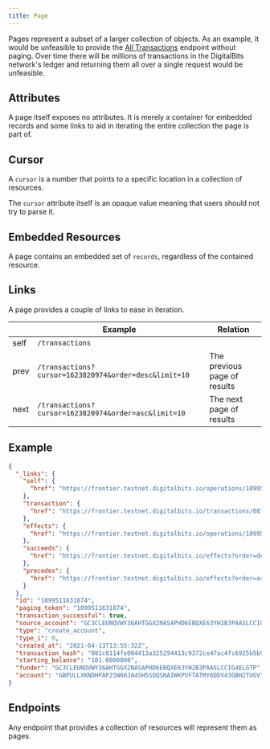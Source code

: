 ```yaml
---
title: Page
---
```


Pages represent a subset of a larger collection of objects.
As an example, it would be unfeasible to provide the
[All Transactions](https://github.com/xdbfoundation/go/tree/master/services/frontier/internal/docs/reference/endpoints/transactions-all.md) endpoint without paging.  Over time there
will be millions of transactions in the DigitalBits network's ledger and returning
them all over a single request would be unfeasible.

## Attributes

A page itself exposes no attributes.  It is merely a container for embedded
records and some links to aid in iterating the entire collection the page is
part of.

## Cursor
A `cursor` is a number that points to a specific location in a collection of resources.

The `cursor` attribute itself is an opaque value meaning that users should not try to parse it.

## Embedded Resources

A page contains an embedded set of `records`, regardless of the contained resource.

## Links

A page provides a couple of links to ease in iteration.

|      |                        Example                         |           Relation           |
| ---- | ------------------------------------------------------ | ---------------------------- |
| self | `/transactions`                                        |                              |
| prev | `/transactions?cursor=1623820974&order=desc&limit=10` | The previous page of results |
| next | `/transactions?cursor=1623820974&order=asc&limit=10`  | The next page of results     |

## Example

```json
{
  "_links": {
    "self": {
      "href": "https://frontier.testnet.digitalbits.io/operations/1099511631874"
    },
    "transaction": {
      "href": "https://frontier.testnet.digitalbits.io/transactions/081c8114fe004413a325294413c9372ce47ac4fc6925b5b994d80f854e0bddf9"
    },
    "effects": {
      "href": "https://frontier.testnet.digitalbits.io/operations/1099511631874/effects"
    },
    "succeeds": {
      "href": "https://frontier.testnet.digitalbits.io/effects?order=desc&cursor=1099511631874"
    },
    "precedes": {
      "href": "https://frontier.testnet.digitalbits.io/effects?order=asc&cursor=1099511631874"
    }
  },
  "id": "1099511631874",
  "paging_token": "1099511631874",
  "transaction_successful": true,
  "source_account": "GC3CLEUNQVWY36AHTGGX2NASAPHD6EBQXE63YH2B3PAASLCCIG4ELGTP",
  "type": "create_account",
  "type_i": 0,
  "created_at": "2021-04-13T13:55:32Z",
  "transaction_hash": "081c8114fe004413a325294413c9372ce47ac4fc6925b5b994d80f854e0bddf9",
  "starting_balance": "101.0000000",
  "funder": "GC3CLEUNQVWY36AHTGGX2NASAPHD6EBQXE63YH2B3PAASLCCIG4ELGTP",
  "account": "GBPULLXKNDHPAP25N66JA4SH5SOQSNAIWKPVFTATMY6DDV43GBH2TUGV"
}


```

## Endpoints

Any endpoint that provides a collection of resources will represent them as pages.

